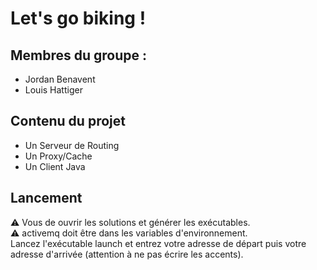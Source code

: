 # Let's go biking !

## Membres du groupe :
* Jordan Benavent
* Louis Hattiger

## Contenu du projet
* Un Serveur de Routing
* Un Proxy/Cache
* Un Client Java

## Lancement
:warning: Vous de ouvrir les solutions et générer les exécutables.   
:warning: activemq doit être dans les variables d'environnement.   
Lancez l'exécutable launch et entrez votre adresse de départ puis votre adresse d'arrivée (attention à ne pas écrire les accents).



